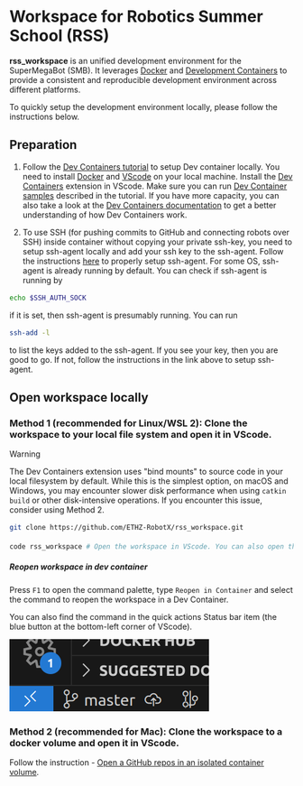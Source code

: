 # Workspace for Robotics Summer School (RSS)

**rss_workspace** is an unified development environment for the SuperMegaBot (SMB). It leverages [Docker](https://www.docker.com/) and [Development Containers](https://containers.dev) to provide a consistent and reproducible development environment across different platforms.

To quickly setup the development environment locally, please follow the instructions below.

## Preparation
1. Follow the [Dev Containers tutorial](https://code.visualstudio.com/docs/devcontainers/tutorial) to setup Dev container locally. You need to install [Docker](https://docs.docker.com/get-docker/) and [VScode](https://code.visualstudio.com/download) on your local machine. Install the [Dev Containers](https://marketplace.visualstudio.com/items?itemName=ms-vscode-remote.remote-containers) extension in VScode. Make sure you can run [Dev Container samples](https://code.visualstudio.com/docs/devcontainers/tutorial#_get-the-sample) described in the tutorial. If you have more capacity, you can also take a look at the [Dev Containers documentation](https://code.visualstudio.com/docs/devcontainers/containers) to get a better understanding of how Dev Containers work.


2. To use SSH (for pushing commits to GitHub and connecting robots over SSH) inside container without copying your private ssh-key, you need to setup ssh-agent locally and add your ssh key to the ssh-agent. Follow the instructions [here](https://www.ssh.com/academy/ssh/agent) to properly setup ssh-agent. For some OS, ssh-agent is already running by default. You can check if ssh-agent is running by 
```bash
echo $SSH_AUTH_SOCK
```
if it is set, then ssh-agent is presumably running. You can run
```bash
ssh-add -l
```
to list the keys added to the ssh-agent. If you see your key, then you are good to go. If not, follow the instructions in the link above to setup ssh-agent.

## Open workspace locally

### **Method 1 (recommended for Linux/WSL 2)**: Clone the workspace to your local file system and open it in VScode.
> [!WARNING]  
> The Dev Containers extension uses "bind mounts" to source code in your local filesystem by default. While this is the simplest option, on macOS and Windows, you may encounter slower disk performance when using `catkin build` or other disk-intensive operations. If you encounter this issue, consider using Method 2.

```bash
git clone https://github.com/ETHZ-RobotX/rss_workspace.git

code rss_workspace # Open the workspace in VScode. You can also open the folder in VScode manually.
```
##### Reopen workspace in dev container

Press `F1` to open the command palette, type `Reopen in Container` and select the command to reopen the workspace in a Dev Container.

You can also find the command in the quick actions Status bar item (the blue button at the bottom-left corner of VScode).

![quick action bar](images/quick_action_icon.png)

### **Method 2** (recommended for Mac): Clone the workspace to a docker volume and open it in VScode.
Follow the instruction - [Open a GitHub repos in an isolated container volume](https://code.visualstudio.com/docs/devcontainers/containers#_quick-start-open-a-git-repository-or-github-pr-in-an-isolated-container-volume).
